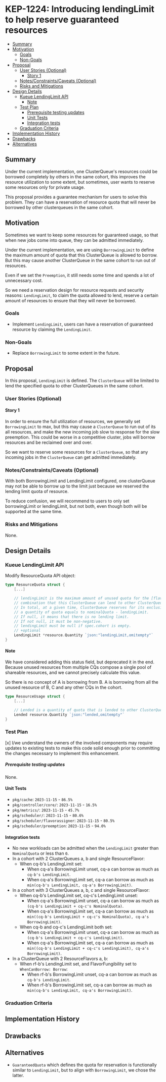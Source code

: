 # KEP-1224: Introducing lendingLimit to help reserve guaranteed resources

<!-- toc -->
- [Summary](#summary)
- [Motivation](#motivation)
  - [Goals](#goals)
  - [Non-Goals](#non-goals)
- [Proposal](#proposal)
  - [User Stories (Optional)](#user-stories-optional)
    - [Story 1](#story-1)
  - [Notes/Constraints/Caveats (Optional)](#notesconstraintscaveats-optional)
  - [Risks and Mitigations](#risks-and-mitigations)
- [Design Details](#design-details)
  - [Kueue LendingLimit API](#kueue-lendinglimit-api)
    - [Note](#note)
  - [Test Plan](#test-plan)
      - [Prerequisite testing updates](#prerequisite-testing-updates)
    - [Unit Tests](#unit-tests)
    - [Integration tests](#integration-tests)
  - [Graduation Criteria](#graduation-criteria)
- [Implementation History](#implementation-history)
- [Drawbacks](#drawbacks)
- [Alternatives](#alternatives)
  <!-- /toc -->

## Summary

Under the current implementation, one ClusterQueue's resources could be borrowed completely by others in the same cohort, this improves the resource utilization to some extent, but sometimes, user wants to reserve some resources only for private usage. 

This proposal provides a guarantee mechanism for users to solve this problem. They can have a reservation of resource quota that will never be borrowed by other clusterqueues in the same cohort.

## Motivation

Sometimes we want to keep some resources for guaranteed usage, so that when new jobs come into queue, they can be admitted immediately.

Under the current implementation, we are using `BorrowingLimit` to define the maximum amount of quota that this ClusterQueue is allowed to borrow. But this may cause another ClusterQueue in the same cohort to run out of resources.

Even if we set the `Preemption`, it still needs some time and spends a lot of unnecessary cost.

So we need a reservation design for resource requests and security reasons: `LendingLimit`, to claim the quota allowed to lend, reserve a certain amount of resources to ensure that they will never be borrowed.

### Goals

- Implement `LendingLimit`, users can have a reservation of guaranteed resource by claiming the `LendingLimit`.

### Non-Goals

- Replace `BorrowingLimit` to some extent in the future.

## Proposal

In this proposal, `LendingLimit` is defined. The `ClusterQueue` will be limited to lend the specified quota to other ClusterQueues in the same cohort.

### User Stories (Optional)

#### Story 1

In order to ensure the full utilization of resources, we generally set `BorrowingLimit` to max, but this may cause a `ClusterQueue` to run out of its all resources, and make the new incoming job slow to response for the slow preemption. This could be worse in a competitive cluster, jobs will borrow resources and be reclaimed over and over.

So we want to reserve some resources for a `ClusterQueue`, so that any incoming jobs in the  `ClusterQueue` can get admitted immediately.

### Notes/Constraints/Caveats (Optional)

With both BorrowingLimit and LendingLimit configured, one clusterQueue may not be able to borrow up to the limit just because we reserved the lending limit quota of resource.

To reduce confusion, we will recommend to users to only set borrowingLimit or lendingLimit, but not both, even though both will be supported at the same time.

### Risks and Mitigations

None.

## Design Details

### Kueue LendingLimit API

Modify ResourceQuota API object:

```go
type ResourceQuota struct {
	[...]

	// lendingLimit is the maximum amount of unused quota for the [flavor, resource]
	// combination that this ClusterQueue can lend to other ClusterQueues in the same cohort.
	// In total, at a given time, ClusterQueue reserves for its exclusive use
	// a quantity of quota equals to nominalQuota - lendingLimit.
	// If null, it means that there is no lending limit.
	// If not null, it must be non-negative.
	// lendingLimit must be null if spec.cohort is empty.
	// +optional
	LendingLimit *resource.Quantity `json:"lendingLimit,omitempty"`
}
```

#### Note

We have considered adding this status field, but deprecated it in the end. Because unused resources from multiple CQs compose a single pool of shareable resources, and we cannot precisely calculate this value.

So there is no concept of A is borrowing from B. A is borrowing from all the unused resource of B, C and any other CQs in the cohort.

```go
type ResourceUsage struct {
	[...]

    // Lended is a quantity of quota that is lended to other ClusterQueues in the cohort.
    Lended resource.Quantity `json:"lended,omitempty"`
}
```

### Test Plan

[x] I/we understand the owners of the involved components may require updates to
existing tests to make this code solid enough prior to committing the changes necessary
to implement this enhancement.

##### Prerequisite testing updates

None.

#### Unit Tests

- `pkg/cache`: `2023-11-15` - `86.5%`
- `pkg/controller/core/`: `2023-11-15` - `16.5%`
- `pkg/metrics/`: `2023-11-15` - `45.7%`
- `pkg/scheduler/`: `2023-11-15` - `80.6%`
- `pkg/scheduler/flavorassigner`: `2023-11-15` - `80.5%`
- `pkg/scheduler/preemption`: `2023-11-15` - `94.0%`

#### Integration tests

<!--
Describe what tests will be added to ensure proper quality of the enhancement.

After the implementation PR is merged, add the names of the tests here.
-->

- No new workloads can be admitted when the `LendingLimit` greater than `NominalQuota` or less than `0`.
- In a cohort with 2 ClusterQueues a, b and single ResourceFlavor:
  - When cq-b's LendingLimit set:
    - When cq-a's BorrowingLimit unset, cq-a can borrow as much as `cq-b's LendingLimit`.
    - When cq-a's BorrowingLimit set, cq-a can borrow as much as `min(cq-b's LendingLimit, cq-a's BorrowingLimit)`.
- In a cohort with 3 ClusterQueues a, b, c and single ResourceFlavor:
  - When cq-b's LendingLimit set, cq-c's LendingLimit unset:
    - When cq-a's BorrowingLimit unset, cq-a can borrow as much as `(cq-b's LendingLimit + cq-c's NominalQuota)`.
    - When cq-a's BorrowingLimit set, cq-a can borrow as much as `min((cq-b's LendingLimit + cq-c's NominalQuota), cq-a's BorrowingLimit)`.
  - When cq-b and cq-c's LendingLimit both set:
    - When cq-a's BorrowingLimit unset, cq-a can borrow as much as `(cq-b's LendingLimit + cq-c's LendingLimit)`.
    - When cq-a's BorrowingLimit set, cq-a can borrow as much as `min((cq-b's LendingLimit + cq-c's LendingLimit), cq-a's BorrowingLimit)`.
- In a ClusterQueue with 2 ResourceFlavors a, b:
  - When rf-b's LendingLimit set, and FlavorFungibility set to `WhenCanBorrow: Borrow`:
    - When rf-b's BorrowingLimit unset, cq-a can borrow as much as `cq-b's LendingLimit`.
    - When rf-b's BorrowingLimit set, cq-a can borrow as much as `min(cq-b's LendingLimit, cq-a's BorrowingLimit)`.

### Graduation Criteria

## Implementation History

## Drawbacks

## Alternatives

- `GuaranteedQuota` which defines the quota for reservation is functionally similar to `LendingLimit`, but to align with `BorrowingLimit`, we chose the latter.

